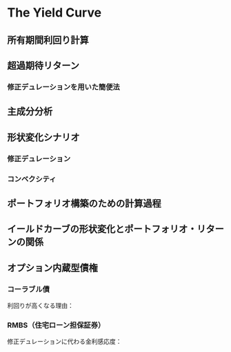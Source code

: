 # The Yield Curve

## 所有期間利回り計算

## 超過期待リターン

### 修正デュレーションを用いた簡便法

## 主成分分析

## 形状変化シナリオ

### 修正デュレーション
### コンベクシティ

## ポートフォリオ構築のための計算過程

## イールドカーブの形状変化とポートフォリオ・リターンの関係

## オプション内蔵型債権

### コーラブル債
利回りが高くなる理由：
### RMBS（住宅ローン担保証券）
修正デュレーションに代わる金利感応度：

